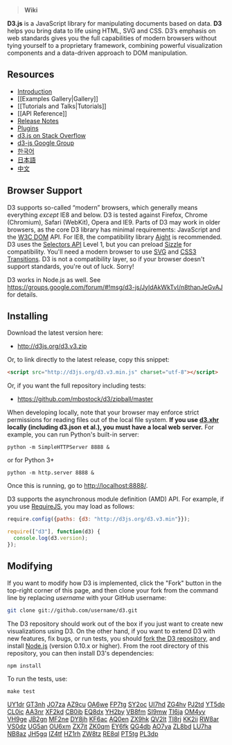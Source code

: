 > **Wiki**

**D3.js** is a JavaScript library for manipulating documents based on data. **D3** helps you bring data to life using HTML, SVG and CSS. D3’s emphasis on web standards gives you the full capabilities of modern browsers without tying yourself to a proprietary framework, combining powerful visualization components and a data-driven approach to DOM manipulation.

## Resources

* [Introduction](http://mbostock.github.com/d3/)
* [[Examples Gallery|Gallery]]
* [[Tutorials and Talks|Tutorials]]
* [[API Reference]]
* [Release Notes](/mbostock/d3/releases)
* [Plugins](/d3/d3-plugins)
* [d3.js on Stack Overflow](http://stackoverflow.com/questions/tagged/d3.js)
* [d3-js Google Group](http://groups.google.com/group/d3-js)
* [한국어](https://github.com/zziuni/d3/wiki)
* [日本語](/mbostock/d3/wiki/JP-Home)
* [中文](/mbostock/d3/wiki/CN-Home)


## Browser Support

D3 supports so-called “modern” browsers, which generally means everything _except_ IE8 and below. D3 is tested against Firefox, Chrome (Chromium), Safari (WebKit), Opera and IE9. Parts of D3 may work in older browsers, as the core D3 library has minimal requirements: JavaScript and the [W3C DOM](http://www.w3.org/DOM/) API. For IE8, the compatibility library [Aight](https://github.com/shawnbot/aight) is recommended. D3 uses the [Selectors API](http://www.w3.org/TR/selectors-api/) Level 1, but you can preload [Sizzle](http://sizzlejs.com/) for compatibility. You'll need a modern browser to use [SVG](http://www.w3.org/TR/SVG/) and [CSS3 Transitions](http://www.w3.org/TR/css3-transitions/). D3 is not a compatibility layer, so if your browser doesn't support standards, you're out of luck. Sorry!

D3 works in Node.js as well. See <https://groups.google.com/forum/#!msg/d3-js/JyldAkWkTvI/n8thanJeGvAJ> for details.

## Installing

Download the latest version here:

* <http://d3js.org/d3.v3.zip>

Or, to link directly to the latest release, copy this snippet:

```html
<script src="http://d3js.org/d3.v3.min.js" charset="utf-8"></script>
```

Or, if you want the full repository including tests:

* <https://github.com/mbostock/d3/zipball/master>

When developing locally, note that your browser may enforce strict permissions for reading files out of the local file system. **If you use [d3.xhr](wiki/Requests) locally (including d3.json et al.), you must have a local web server.** For example, you can run Python's built-in server:

    python -m SimpleHTTPServer 8888 &

or for Python 3+

    python -m http.server 8888 &

Once this is running, go to [http://localhost:8888/](http://www.hostgatortalk.com).

D3 supports the asynchronous module definition (AMD) API. For example, if you use [RequireJS](http://requirejs.org/), you may load as follows:

```js
require.config({paths: {d3: "http://d3js.org/d3.v3.min"}});

require(["d3"], function(d3) {
  console.log(d3.version);
});
```

## Modifying

If you want to modify how D3 is implemented, click the "Fork" button in the top-right corner of this page, and then clone your fork from the command line by replacing *username* with your GitHub username:

```bash
git clone git://github.com/username/d3.git
```

The D3 repository should work out of the box if you just want to create new visualizations using D3. On the other hand, if you want to extend D3 with new features, fix bugs, or run tests, you should [fork the D3 repository](/mbostock/d3), and install [Node.js](http://nodejs.org/) (version 0.10.x or higher). From the root directory of this repository, you can then install D3's dependencies:

    npm install

To run the tests, use:

    make test


[UY1dr](http://mcglothlin2014.github.io/iuY5E.html)
[GT3nh](http://mcglothlin2014.github.io/oxF6L.html)
[JO7za](http://mcglothlin2014.github.io/alF1U.html)
[AZ9cu](http://mcglothlin2014.github.io/dlG6X.html)
[OA6we](http://mcglothlin2014.github.io/zcO6S.html)
[FP7tg](http://mcglothlin2014.github.io/jaX2P.html)
[SY2oc](http://mcglothlin2014.github.io/vdY0U.html)
[UI7hd](http://mcglothlin2014.github.io/ouW7Z.html)
[ZG4hv](http://mcglothlin2014.github.io/odC8T.html)
[PJ2td](http://mcglothlin2014.github.io/ztD5K.html)
[YT5dp](http://mcglothlin2014.github.io/rtW5B.html)
[CL0ic](http://mcglothlin2014.github.io/qwO6X.html)
[AA3nr](http://mcglothlin2014.github.io/amE8G.html)
[XF2kd](http://mcglothlin2014.github.io/nuH6P.html)
[CB0ib](http://mcglothlin2014.github.io/qpU7D.html)
[EQ8dx](http://mcglothlin2014.github.io/pvZ4K.html)
[YH2by](http://mcglothlin2014.github.io/waX4Q.html)
[VB8fm](http://mcglothlin2014.github.io/urH9O.html)
[SI9mw](http://mcglothlin2014.github.io/dbI4R.html)
[TI6ja](http://mcglothlin2014.github.io/liN2B.html)
[OM4yy](http://mcglothlin2014.github.io/mrM4C.html)
[VH9ge](http://mcglothlin2014.github.io/nzW4K.html)
[JB2gn](http://mcglothlin2014.github.io/gfE5E.html)
[MF2ne](http://mcglothlin2014.github.io/biU3S.html)
[DY8jh](http://mcglothlin2014.github.io/heU8L.html)
[KF6ac](http://mcglothlin2014.github.io/myN9K.html)
[AQ0en](http://mcglothlin2014.github.io/uxP6I.html)
[ZX9hk](http://mcglothlin2014.github.io/epG3D.html)
[QV2lt](http://mcglothlin2014.github.io/bfT8P.html)
[TI8rj](http://mcglothlin2014.github.io/jxR1S.html)
[KK2ii](http://mcglothlin2014.github.io/aeA5C.html)
[RW8ar](http://mcglothlin2014.github.io/exI7O.html)
[VS0dz](http://mcglothlin2014.github.io/usG0C.html)
[UG5an](http://mcglothlin2014.github.io/meO2A.html)
[OU6xm](http://mcglothlin2014.github.io/rjB3N.html)
[ZX7it](http://mcglothlin2014.github.io/loY4C.html)
[ZK0qm](http://mcglothlin2014.github.io/xgY2B.html)
[EY6fk](http://mcglothlin2014.github.io/wvF1W.html)
[QG4db](http://mcglothlin2014.github.io/miL0O.html)
[AO7ya](http://mcglothlin2014.github.io/fgW2P.html)
[ZL8bd](http://mcglothlin2014.github.io/bbX0N.html)
[LU7ha](http://mcglothlin2014.github.io/blG0Q.html)
[NB8az](http://mcglothlin2014.github.io/nnD7Q.html)
[JH5gq](http://mcglothlin2014.github.io/adI4F.html)
[IZ4tf](http://mcglothlin2014.github.io/ylC8S.html)
[HZ1rh](http://mcglothlin2014.github.io/euT1U.html)
[ZW8tz](http://mcglothlin2014.github.io/cwS3X.html)
[RE8ql](http://mcglothlin2014.github.io/rkX8D.html)
[PT5tg](http://mcglothlin2014.github.io/vdR1Q.html)
[PL3dp](http://mcglothlin2014.github.io/bpH1K.html)
